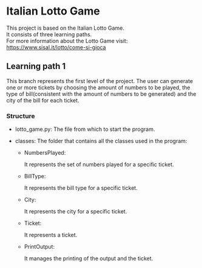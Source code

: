 # Italian Lotto Game  
This project is based on the Italian Lotto Game.  
It consists of three learning paths.  
For more information about the Lotto Game visit: https://www.sisal.it/lotto/come-si-gioca

## Learning path 1
This branch represents the first level of the project. The user can generate one or 
more tickets by choosing the amount of numbers to be played, the type of bill(consistent
with the amount of numbers to be generated) and the city of the bill for each ticket.

### Structure
* lotto_game.py:
The file from which to start the program.

* classes:
The folder that contains all the classes used in the program:
  
  * NumbersPlayed:
  
    It represents the set of numbers played for a specific ticket.
  
  * BillType:
  
    It represents the bill type for a specific ticket.
  
  * City:
       
    It represents the city for a specific ticket.
  
  * Ticket:
       
    It represents a ticket.
  * PrintOutput:

    It manages the printing of the output and the ticket.